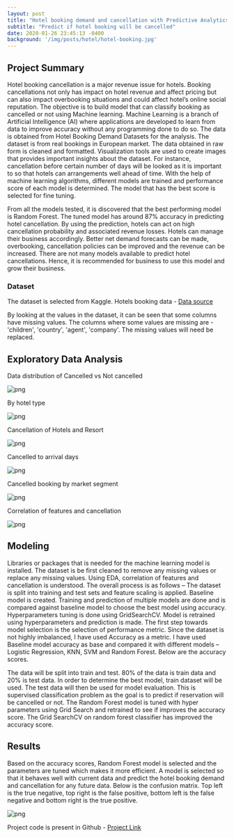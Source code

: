 ```yaml
---
layout: post
title: "Hotel booking demand and cancellation with Predictive Analytics"
subtitle: "Predict if hotel booking will be cancelled"
date: 2020-01-26 23:45:13 -0400
background: '/img/posts/hotel/hotel-booking.jpg'
---
```



## Project Summary
Hotel booking cancellation is a major revenue issue for hotels. Booking cancellations not only has impact on hotel revenue and affect pricing but can also impact overbooking situations and could affect hotel’s online social reputation. The objective is to build model that can classify booking as cancelled or not using Machine learning. Machine Learning is a branch of Artificial Intelligence (AI) where applications are developed to learn from data to improve accuracy without any programming done to do so. The data is obtained from Hotel Booking Demand Datasets for the analysis. The dataset is from real bookings in European market. The data obtained in raw form is cleaned and formatted. Visualization tools are used to create images that provides important insights about the dataset. For instance, cancellation before certain number of days will be looked as it is important to so that hotels can arrangements well ahead of time. With the help of machine learning algorithms, different models are trained and performance score of each model is determined. The model that has the best score is selected for fine tuning.

From all the models tested, it is discovered that the best performing model is Random Forest. The tuned model has around 87% accuracy in predicting hotel cancellation. By using the prediction, hotels can act on high cancellation probability and associated revenue losses. Hotels can manage their business accordingly. Better net demand forecasts can be made, overbooking, cancellation policies can be improved and the revenue can be increased. There are not many models available to predict hotel cancellations. Hence, it is recommended for business to use this model and grow their business.

### Dataset
The dataset is selected from Kaggle. 
Hotels booking data - [Data source](https://www.kaggle.com/jessemostipak/hotel-booking-demand)

By looking at the values in the dataset, it can be seen that some columns have missing values. The columns where some values are missing are - 'children', 'country', 'agent', 'company'. The missing values will need be replaced. 

## Exploratory Data Analysis 
Data distribution of Cancelled vs Not cancelled

    
![png](/img/posts/hotel/output_6_1.png)
    

By hotel type

![png](/img/posts/hotel/output_7_1.png)

Cancellation of Hotels and Resort


    
![png](/img/posts/hotel/output_8_0.png)
    

Cancelled to arrival days
    


    
![png](/img/posts/hotel/output_12_1.png)
    

Cancelled booking by market segment

![png](/img/posts/hotel/output_13_0.png)

Correlation of features and cancellation     


    
![png](/img/posts/hotel/output_14_0.png)
    

## Modeling
Libraries or packages that is needed for the machine learning model is installed. The dataset is be first cleaned to remove any missing values or replace any missing values. Using EDA, correlation of features and cancellation is understood.
The overall process is as follows –
The dataset is split into training and test sets and feature scaling is applied. Baseline model is created. Training and prediction of multiple models are done and is compared against baseline model to choose the best model using accuracy. Hyperparameters tuning is done using GridSearchCV. Model is retrained using hyperparameters and prediction is made.
The first step towards model selection is the selection of performance metric. Since the dataset is not highly imbalanced, I have used Accuracy as a metric.
I have used Baseline model accuracy as base and compared it with different models – Logistic Regression, KNN, SVM and Random Forest. Below are the accuracy scores.

The data will be split into train and test. 80% of the data is train data and 20% is test data. In order to determine the best model, train dataset will be used. The test data will then be used for model evaluation. This is supervised classification problem as the goal is to predict if reservation will be cancelled or not.
The Random Forest model is tuned with hyper parameters using Grid Search and retrained to see if improves the accuracy score. The Grid SearchCV on random forest classifier has improved the accuracy score.

## Results
Based on the accuracy scores, Random Forest model is selected and the parameters are tuned which makes it more efficient. A model is selected so that it behaves well with current data and predict the hotel booking demand and cancellation for any future data.
Below is the confusion matrix. Top left is the true negative, top right is the false positive, bottom left is the false negative and bottom right is the true positive. 

![png](/img/posts/hotel/output_30_1.png)

Project code is present in Github - [Project Link](https://github.com/santosh0924/Hotel-Booking-Demand-and-Cancellation-with-Predictive-Analytics)